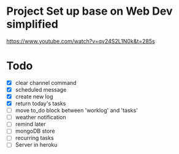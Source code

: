 # Project Set up base on Web Dev simplified
https://www.youtube.com/watch?v=qv24S2L1N0k&t=285s

# Todo
- [x] clear channel command 
- [x] scheduled message
- [x] create new log
- [x] return today's tasks
- [ ] move to_do block between 'worklog' and 'tasks'
- [ ] weather notification
- [ ] remind later
- [ ] mongoDB store
- [ ] recurring tasks
- [ ] Server in heroku